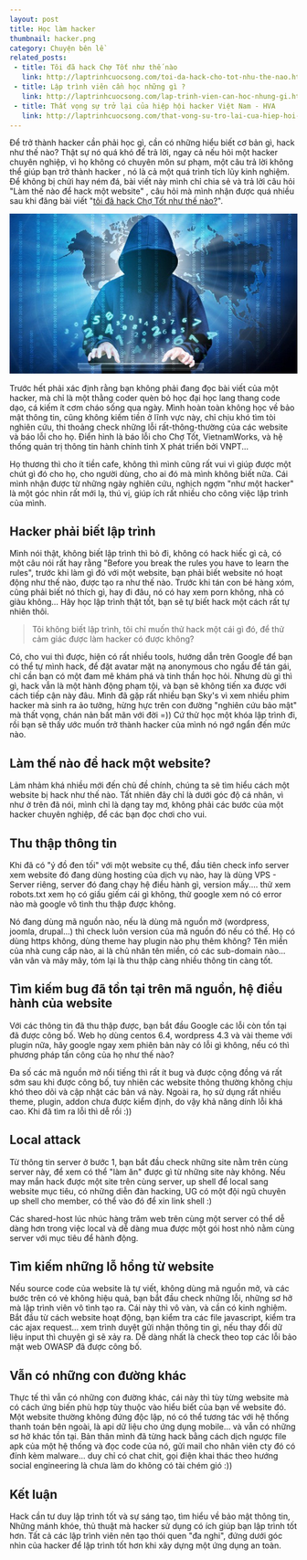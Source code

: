 ```yaml
---
layout: post
title: Học làm hacker
thumbnail: hacker.png
category: Chuyện bên lề
related_posts:
 - title: Tôi đã hack Chợ Tốt như thế nào
   link: http://laptrinhcuocsong.com/toi-da-hack-cho-tot-nhu-the-nao.html
 - title: Lập trình viên cần học những gì ?
   link: http://laptrinhcuocsong.com/lap-trinh-vien-can-hoc-nhung-gi.html
 - title: Thất vọng sự trở lại của hiệp hội hacker Việt Nam - HVA
   link: http://laptrinhcuocsong.com/that-vong-su-tro-lai-cua-hiep-hoi-hacker-viet-nam-hva.html
---
```


Để trở thành hacker cần phải học gì, cần có những hiểu biết cơ bản gì, hack như thế nào?  Thật sự nó quá khó để trả lời, ngay cả nếu hỏi một hacker chuyên nghiệp, vì họ không có chuyên môn sư phạm, một câu trả lời không thể giúp bạn trở thành hacker , nó là cả một quá trình tích lũy kinh nghiệm. Để không bị chửi hay ném đá, bài viết này mình chỉ chia sẻ và trả lời câu hỏi "Làm thế nào để hack một website" , câu hỏi mà mình nhận được quá nhiều sau khi đăng bài viết "[tôi đã hack Chợ Tốt như thế nào?](http://laptrinhcuocsong.com/toi-da-hack-cho-tot-nhu-the-nao.html)".

![hacker](images/hacking-banner.jpg)

Trước hết phải xác định rằng bạn không phải đang đọc bài viết của một hacker, mà chỉ là một thằng coder quèn bỏ học đại học lang thang code dạo, cá kiếm ít cơm cháo sống qua ngày. Mình hoàn toàn không học về bảo mật thông tin, cũng không kiếm tiền ở lĩnh vực này, chỉ chịu khó tìm tòi nghiên cứu, thi thoảng check những lỗi rất-thông-thường của các website và báo lỗi cho họ. Điển hình là báo lỗi cho Chợ Tốt, VietnamWorks, và hệ thống quản trị thông tin hành chính tỉnh X phát triển bởi VNPT...

Họ thương thì cho ít tiền cafe, không thì mình cũng rất vui vì giúp được một chút gì đó cho họ, cho người dùng, cho ai đó mà mình không biết nữa. Cái mình nhận được từ những ngày nghiên cứu, nghịch ngợm "như một hacker" là một góc nhìn rất mới lạ, thú vị, giúp ích rất nhiều cho công việc lập trình của mình.

## Hacker phải biết lập trình

Mình nói thật, không biết lập trình thì bỏ đi, không có hack hiếc gì cả, có một câu nói rất hay rằng "Before you break the rules you have to learn the rules", trước khi làm gì đó với một website, bạn phải biết website nó hoạt động như thế nào, được tạo ra như thế nào. Trước khi tán con bé hàng xóm, cũng phải biết nó thích gì, hay đi đâu, nó có hay xem porn không, nhà có giàu không... Hãy học lập trình thật tốt, bạn sẽ tự biết hack một cách rất tự nhiên thôi.

> Tôi không biết lập trình, tôi chỉ muốn thử hack một cái gì đó, để thử cảm giác được làm hacker có được không?

Có, cho vui thì được, hiện có rất nhiều tools, hướng dẫn trên Google để bạn có thể tự mình hack, để đặt avatar mặt nạ anonymous cho ngầu để tán gái, chỉ cần bạn có một đam mê khám phá và tinh thần học hỏi. Nhưng dù gì thì gì, hack vẫn là một hành động phạm tội, và bạn sẽ không tiến xa được với cách tiếp cận này đâu. Mình đã gặp rất nhiều bạn Sky's vì xem nhiều phim hacker mà sinh ra ảo tưởng, hừng hực trên con đường "nghiên cứu bảo mật" mà thất vọng, chán nản bất mãn với đời =)) Cứ thử học một khóa lập trình đi, rồi bạn sẽ thấy ước muốn trở thành hacker của mình nó ngớ ngẩn đến mức nào.

## Làm thế nào để hack một website?

Lảm nhảm khá nhiều mới đến chủ đề chính, chúng ta sẽ tìm hiểu cách một website bị hack như thế nào. Tất nhiên đây chỉ là dưới góc độ cá nhân, vì như ở trên đã nói, mình chỉ là dạng tay mơ, không phải các bước của một hacker chuyên nghiệp, để các bạn đọc chơi cho vui.

## Thu thập thông tin

Khi đã có "ý đồ đen tối" với một website cụ thể, đầu tiên check info server xem website đó đang dùng hosting của dịch vụ nào, hay là dùng VPS - Server riêng, server đó đang chạy hệ điều hành gì, version mấy.... thử xem robots.txt xem họ có giấu giếm cái gì không, thử google xem nó có error nào mà google vô tình thu thập được không.

Nó đang dùng mã nguồn nào, nếu là dùng mã nguồn mở (wordpress, joomla, drupal...) thì check luôn version của mã nguồn đó nếu có thể. Họ có dùng https không, dùng theme hay plugin nào phụ thêm không? Tên miền của nhà cung cấp nào, ai là chủ nhân tên miền, có các sub-domain nào... vân vân và mây mây, tóm lại là thu thập càng nhiều thông tin càng tốt.

## Tìm kiếm bug đã tồn tại trên mã nguồn, hệ điều hành của website

Với các thông tin đã thu thập được, bạn bắt đầu Google các lỗi còn tồn tại đã được công bố. Web họ dùng centos 6.4, wordpress 4.3 và vài theme với plugin nữa, hãy google ngay xem phiên bản này có lỗi gì không, nếu có thì phương pháp tấn công của họ như thế nào?

Đa số các mã nguồn mở nổi tiếng thì rất ít bug và được cộng đồng vá rất sớm sau khi được công bố, tuy nhiên các website thông thường không chịu khó theo dõi và cập nhật các bản vá này. Ngoài ra, họ sử dụng rất nhiều theme, plugin, addon chưa được kiểm định, do vậy khả năng dính lỗi khá cao. Khi đã tìm ra lỗi thì dễ rồi :))

## Local attack

Từ thông tin server ở bước 1, bạn bắt đầu check  những site nằm trên cùng server này, để xem có thể "làm ăn" được gì từ những site này không. Nếu may mắn hack được một site trên cùng server, up shell để local sang website mục tiêu, có những diễn đàn hacking, UG có một đội ngũ chuyên up shell cho member, có thể vào đó để xin link shell :)

Các shared-host lúc nhúc hàng trăm web trên cùng một server có thể dễ dàng hơn trong việc local và dễ dàng mua được một gói host nhỏ nằm cùng server với mục tiêu để hành động.

## Tìm kiếm những lỗ hổng từ website

Nếu source code của website là tự viết, không dùng mã nguồn mở, và các bước trên có vẻ không hiệu quả, bạn bắt đầu check những lỗi, những sơ hở mà lập trình viên vô tình tạo ra. Cái này thì vô vàn, và cần có kinh nghiệm. Bắt đầu từ cách website hoạt động, bạn kiểm tra các file javascript, kiểm tra các ajax request... xem trình duyệt gửi nhận thông tin gì, nếu thay đổi dữ liệu input thì chuyện gì sẽ xảy ra. Dễ dàng nhất là check theo top các lỗi bảo mật web OWASP đã được công bố.

## Vẫn có những con đường khác

Thực tế thì vẫn có những con đường khác, cái này thì tùy từng website mà có cách ứng biến phù hợp tùy thuộc vào hiểu biết của bạn về website đó. Một website thường không đứng độc lập, nó có thể tương tác với hệ thống thanh toán bên ngoài, là api dữ liệu cho ứng dụng mobile... và vẫn có những sơ hở khác tồn tại. Bản thân mình đã từng hack bằng cách dịch ngược file apk của một hệ thống và đọc code của nó, gửi mail cho nhân viên cty đó có đính kèm malware... duy chỉ có chat chit, gọi điện khai thác theo hướng social engineering là chưa làm do không có tài chém gió :))

## Kết luận

Hack cần tư duy lập trình tốt và sự sáng tạo, tìm hiểu về bảo mật thông tin, Những mánh khóe, thủ thuật mà hacker sử dụng có ích giúp bạn lập trình tốt hơn. Tất cả các lập trình viên nên tạo thói quen "đa nghi", đứng dưới góc nhìn của hacker để lập trình tốt hơn khi xây dựng một ứng dụng an toàn.
